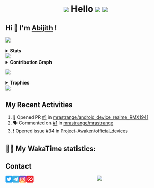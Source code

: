 <h1 align=center>
<img
    src="https://media2.giphy.com/media/QssGEmpkyEOhBCb7e1/giphy.gif?cid=ecf05e47a0n14BexZMoP1gqvSbLZSfYigjUvfcXkroScK00bl&rid=giphy.gif"
    width=32px> Hello <img src="https://raw.githubusercontent.com/MartinHeinz/MartinHeinz/master/wave.gif" width=50px> <img
    src="https://media2.giphy.com/media/QssGEmpkyEOhBCb7e1/giphy.gif?cid=ecf05e47a0n14BexZMoP1gqvSbLZSfYigjUvfcXkroScK00bl&rid=giphy.gif"
    width=32px>
    </h1>
    
   ## **Hi 👋 I'm [Abijith](https://mrastrange.github.io) !**
<a href="https://mrastrange.github.io"> <img
 src="https://user-images.githubusercontent.com/73097560/115834477-dbab4500-a447-11eb-908a-139a6edaec5c.gif"> </a>
<details><summary><b>Stats</b></summary>
<br/>
<p align="center">
    <img
        width="100%"
        src="https://github-readme-stats.vercel.app/api?username=mrastrange&show_icons=true&theme=tokyonight" />
</details>
<a href="https://mrastrange.github.io"> <img
 src="https://user-images.githubusercontent.com/73097560/115834477-dbab4500-a447-11eb-908a-139a6edaec5c.gif"> </a>
<details><summary><b>Contribution Graph</b></summary>
<br/>
<p align="center">
    <img
        width="100%"
        src="https://activity-graph.herokuapp.com/graph?username=mrastrange&custom_title=Contribution+Graph&theme=react-dark"
    />
</p>
 </details>


<a href="https://mrastrange.github.io"> <img
 src="https://user-images.githubusercontent.com/73097560/115834477-dbab4500-a447-11eb-908a-139a6edaec5c.gif"> </a>

<details><summary><b>Trophies</b></summary>
<br/>
<p align="center">
    <img
        width="100%"
        src="https://github-profile-trophy.vercel.app/?username=mrastrange&theme=algolia"
    />
</details>
<a href="https://mrastrange.github.io"> <img
 src="https://user-images.githubusercontent.com/73097560/115834477-dbab4500-a447-11eb-908a-139a6edaec5c.gif"> </a>

 
 ## My Recent Activities
 <!--START_SECTION:activity-->
1. 💪 Opened PR [#1](https://github.com/mrastrange/android_device_realme_RMX1941/pull/1) in [mrastrange/android_device_realme_RMX1941](https://github.com/mrastrange/android_device_realme_RMX1941)
2. 🗣 Commented on [#1](https://github.com/mrastrange/mrastrange/issues/1) in [mrastrange/mrastrange](https://github.com/mrastrange/mrastrange)
3. ❗️ Opened issue [#34](https://github.com/Project-Awaken/official_devices/issues/34) in [Project-Awaken/official_devices](https://github.com/Project-Awaken/official_devices)
<!--END_SECTION:activity-->

## 👨‍💻 My WakaTime statistics:


 <!--START_SECTION:waka-->
<!--END_SECTION:waka-->
    


## Contact

<p align="center">
<a href="https://twitter.com/cr_alpha_elite">
  <img align="left" alt="Twitter" width="22px" src="https://raw.githubusercontent.com/edent/SuperTinyIcons/master/images/svg/twitter.svg" />
</a>
<a href="https://telegram.dog/czyalpha">
  <img align="left" alt="Telegram" width="22px" src="https://raw.githubusercontent.com/edent/SuperTinyIcons/master/images/svg/telegram.svg" />
</a>
<a href="https://www.instagram.com/czyalpha/">
  <img align="left" alt="Instagram" width="22px" src="https://raw.githubusercontent.com/edent/SuperTinyIcons/master/images/svg/instagram.svg" />
</a> 
  <a href="https://mrastrange.github.io">
  <img align="left" alt="My Portfolio" width="22px" src="https://raw.githubusercontent.com/edent/SuperTinyIcons/master/images/svg/authy.svg" />
</a>
</details>
<a href="https://mrastrange.github.io"> <img
 src="https://user-images.githubusercontent.com/73097560/115834477-dbab4500-a447-11eb-908a-139a6edaec5c.gif"> </a>
